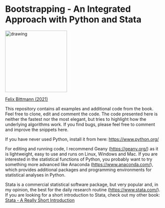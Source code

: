 # Bootstrapping - An Integrated Approach with Python and Stata
<img src="https://www.kulturkaufhaus.de/annotstream/9783110694406/COPL/Bittmann-Felix/Bootstrapping.jpg?sq=3" alt="drawing" width="200"/>

[Felix Bittmann (2021)](https://www.degruyter.com/document/doi/10.1515/9783110693348/html)



This repository contains all examples and additional code from the book. Feel free to clone, edit and comment the code.
The code presented here is neither the fastest nor the most elegant, but tries to highlight how the underlying algorithms work.
If you find bugs, please feel free to comment and improve the snippets here.

If you have never used Python, install it from here: https://www.python.org/

For editing and running code, I recommend Geany (https://geany.org/) as it is lightweight, easy to use and
runs on Linux, Windows and Mac. If you are interested in the statistical functions of Python, you probably
want to try something more advanced like Anaconda (https://www.anaconda.com/), which provides
additional packages and programming environments for statistical analyses in Python.

Stata is a commercial statistical software package, but very popular and, in my opinion, the best for the
daily research routine (https://www.stata.com/). If you are looking for a short introduction to Stata, check
out my other book: [Stata - A Really Short Introduction](https://www.amazon.com/Stata-Really-Introduction-Felix-Bittmann/dp/3110617293/ref=sr_1_17?crid=L4S9Y016WI7M&keywords=stata+introduction&qid=1555398519&s=gateway&sprefix=stata+intro%2Caps%2C205&sr=8-17)
